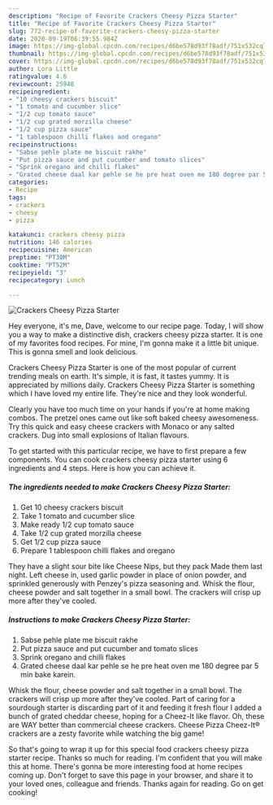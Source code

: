 ```yaml
---
description: "Recipe of Favorite Crackers Cheesy Pizza Starter"
title: "Recipe of Favorite Crackers Cheesy Pizza Starter"
slug: 772-recipe-of-favorite-crackers-cheesy-pizza-starter
date: 2020-09-19T06:39:55.984Z
image: https://img-global.cpcdn.com/recipes/d6be578d93f78adf/751x532cq70/crackers-cheesy-pizza-starter-recipe-main-photo.jpg
thumbnail: https://img-global.cpcdn.com/recipes/d6be578d93f78adf/751x532cq70/crackers-cheesy-pizza-starter-recipe-main-photo.jpg
cover: https://img-global.cpcdn.com/recipes/d6be578d93f78adf/751x532cq70/crackers-cheesy-pizza-starter-recipe-main-photo.jpg
author: Lora Little
ratingvalue: 4.6
reviewcount: 25948
recipeingredient:
- "10 cheesy crackers biscuit"
- "1 tomato and cucumber slice"
- "1/2 cup tomato sauce"
- "1/2 cup grated morzilla cheese"
- "1/2 cup pizza sauce"
- "1 tablespoon chilli flakes and oregano"
recipeinstructions:
- "Sabse pehle plate me biscuit rakhe"
- "Put pizza sauce and put cucumber and tomato slices"
- "Sprink oregano and chilli flakes"
- "Grated cheese daal kar pehle se he pre heat oven me 180 degree par 5 min bake karein."
categories:
- Recipe
tags:
- crackers
- cheesy
- pizza

katakunci: crackers cheesy pizza 
nutrition: 146 calories
recipecuisine: American
preptime: "PT30M"
cooktime: "PT52M"
recipeyield: "3"
recipecategory: Lunch

---
```



![Crackers Cheesy Pizza Starter](https://img-global.cpcdn.com/recipes/d6be578d93f78adf/751x532cq70/crackers-cheesy-pizza-starter-recipe-main-photo.jpg)

Hey everyone, it's me, Dave, welcome to our recipe page. Today, I will show you a way to make a distinctive dish, crackers cheesy pizza starter. It is one of my favorites food recipes. For mine, I'm gonna make it a little bit unique. This is gonna smell and look delicious.

Crackers Cheesy Pizza Starter is one of the most popular of current trending meals on earth. It's simple, it is fast, it tastes yummy. It is appreciated by millions daily. Crackers Cheesy Pizza Starter is something which I have loved my entire life. They're nice and they look wonderful.

Clearly you have too much time on your hands if you&#39;re at home making combos. The pretzel ones came out like soft baked cheesy awesomeness. Try this quick and easy cheese crackers with Monaco or any salted crackers. Dug into small explosions of Italian flavours.


To get started with this particular recipe, we have to first prepare a few components. You can cook crackers cheesy pizza starter using 6 ingredients and 4 steps. Here is how you can achieve it.

<!--inarticleads1-->

##### The ingredients needed to make Crackers Cheesy Pizza Starter:

1. Get 10 cheesy crackers biscuit
1. Take 1 tomato and cucumber slice
1. Make ready 1/2 cup tomato sauce
1. Take 1/2 cup grated morzilla cheese
1. Get 1/2 cup pizza sauce
1. Prepare 1 tablespoon chilli flakes and oregano


They have a slight sour bite like Cheese Nips, but they pack Made them last night. Left cheese in, used garlic powder in place of onion powder, and sprinkled generously with Penzey&#39;s pizza seasoning and. Whisk the flour, cheese powder and salt together in a small bowl. The crackers will crisp up more after they&#39;ve cooled. 

<!--inarticleads2-->

##### Instructions to make Crackers Cheesy Pizza Starter:

1. Sabse pehle plate me biscuit rakhe
1. Put pizza sauce and put cucumber and tomato slices
1. Sprink oregano and chilli flakes
1. Grated cheese daal kar pehle se he pre heat oven me 180 degree par 5 min bake karein.


Whisk the flour, cheese powder and salt together in a small bowl. The crackers will crisp up more after they&#39;ve cooled. Part of caring for a sourdough starter is discarding part of it and feeding it fresh flour I added a bunch of grated cheddar cheese, hoping for a Cheez-It like flavor. Oh, these are WAY better than commercial cheese crackers. Cheese Pizza Cheez-It® crackers are a zesty favorite while watching the big game! 

So that's going to wrap it up for this special food crackers cheesy pizza starter recipe. Thanks so much for reading. I'm confident that you will make this at home. There's gonna be more interesting food at home recipes coming up. Don't forget to save this page in your browser, and share it to your loved ones, colleague and friends. Thanks again for reading. Go on get cooking!
